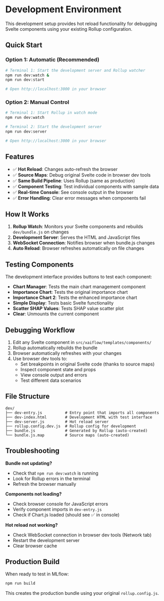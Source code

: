 # Development Environment

This development setup provides hot reload functionality for debugging Svelte components using your existing Rollup configuration.

## Quick Start

### Option 1: Automatic (Recommended)
```bash
# Terminal 1: Start the development server and Rollup watcher
npm run dev:watch &
npm run dev:start

# Open http://localhost:3000 in your browser
```

### Option 2: Manual Control
```bash
# Terminal 1: Start Rollup in watch mode
npm run dev:watch

# Terminal 2: Start the development server
npm run dev:server

# Open http://localhost:3000 in your browser
```

## Features

- ✅ **Hot Reload**: Changes auto-refresh the browser
- ✅ **Source Maps**: Debug original Svelte code in browser dev tools
- ✅ **Same Build Pipeline**: Uses Rollup (same as production)
- ✅ **Component Testing**: Test individual components with sample data
- ✅ **Real-time Console**: See console output in the browser
- ✅ **Error Handling**: Clear error messages when components fail

## How It Works

1. **Rollup Watch**: Monitors your Svelte components and rebuilds `dev/bundle.js` on changes
2. **Development Server**: Serves the HTML and JavaScript files
3. **WebSocket Connection**: Notifies browser when bundle.js changes
4. **Auto Reload**: Browser refreshes automatically on file changes

## Testing Components

The development interface provides buttons to test each component:

- **Chart Manager**: Tests the main chart management component
- **Importance Chart**: Tests the original importance chart
- **Importance Chart 2**: Tests the enhanced importance chart
- **Simple Display**: Tests basic Svelte functionality
- **Scatter SHAP Values**: Tests SHAP value scatter plot
- **Clear**: Unmounts the current component

## Debugging Workflow

1. Edit any Svelte component in `src/xaiflow/templates/components/`
2. Rollup automatically rebuilds the bundle
3. Browser automatically refreshes with your changes
4. Use browser dev tools to:
   - Set breakpoints in original Svelte code (thanks to source maps)
   - Inspect component state and props
   - View console output and errors
   - Test different data scenarios

## File Structure

```
dev/
├── dev-entry.js          # Entry point that imports all components
├── dev-index.html        # Development HTML with test interface
├── dev-server.js         # Hot reload server
├── rollup.config.dev.js  # Rollup config for development
├── bundle.js             # Generated by Rollup (auto-created)
└── bundle.js.map         # Source maps (auto-created)
```

## Troubleshooting

**Bundle not updating?**
- Check that `npm run dev:watch` is running
- Look for Rollup errors in the terminal
- Refresh the browser manually

**Components not loading?**
- Check browser console for JavaScript errors
- Verify component imports in `dev-entry.js`
- Check if Chart.js loaded (should see ✅ in console)

**Hot reload not working?**
- Check WebSocket connection in browser dev tools (Network tab)
- Restart the development server
- Clear browser cache

## Production Build

When ready to test in MLflow:
```bash
npm run build
```

This creates the production bundle using your original `rollup.config.js`.
